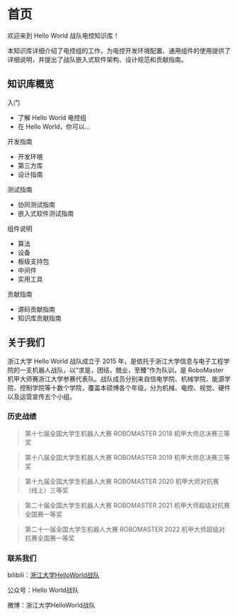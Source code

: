 # 首页

欢迎来到 Hello World 战队电控知识库！

本知识库详细介绍了电控组的工作，为电控开发环境配置、通用组件的使用提供了详细说明，并提出了战队嵌入式软件架构、设计规范和贡献指南。

## 知识库概览

入门

 * 了解 Hello World 电控组
 * 在 Hello World，你可以...

开发指南

 * 开发环境
 * 第三方库
 * 设计指南

测试指南

* 协同测试指南
* 嵌入式软件测试指南

组件说明

 * 算法
 * 设备
 * 板级支持包
 * 中间件
 * 实用工具

贡献指南

 * 源码贡献指南  
 * 知识库贡献指南

## 关于我们

浙江大学 Hello World 战队成立于 2015 年，是依托于浙江大学信息与电子工程学院的一支机器人战队，以“求是，团结，兢业，至臻”作为队训，是 RoboMaster 机甲大师赛浙江大学参赛代表队。战队成员分别来自信电学院、机械学院、能源学院、控制学院等十数个学院，覆盖本硕博各个年级，分为机械、电控、视觉、硬件以及运营宣传五个小组。


### 历史战绩

> 第十七届全国大学生机器人大赛 ROBOMASTER 2018 机甲大师总决赛三等奖

> 第十八届全国大学生机器人大赛 ROBOMASTER 2019 机甲大师总决赛三等奖

> 第十九届全国大学生机器人大赛 ROBOMASTER 2020 机甲大师对抗赛（线上）三等奖

> 第二十届全国大学生机器人大赛 ROBOMASTER 2021 机甲大师超级对抗赛全国赛一等奖

> 第二十一届全国大学生机器人大赛 ROBOMASTER 2022 机甲大师超级对抗赛全国赛一等奖


### 联系我们

bilibili：[浙江大学HelloWorld战队](https://space.bilibili.com/1882602720)

公众号：Hello World战队

微博：浙江大学HelloWorld战队


